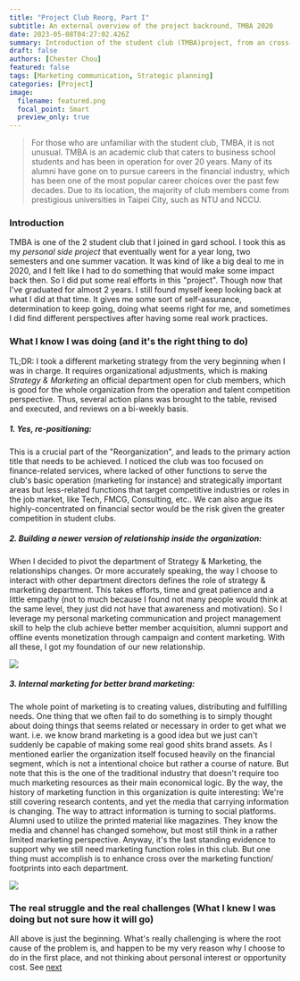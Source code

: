 ```yaml
---
title: "Project Club Reorg, Part I"
subtitle: An external overview of the project backround, TMBA 2020
date: 2023-05-08T04:27:02.426Z
summary: Introduction of the student club (TMBA)project, from an cross-functional perspective 
draft: false
authors: [Chester Chou]
featured: false
tags: [Marketing communication, Strategic planning]
categories: [Project]
image:
  filename: featured.png
  focal_point: Smart
  preview_only: true
---
```


> For those who are unfamiliar with the student club, TMBA, it is not unusual. TMBA is an academic club that caters to business school students and has been in operation for over 20 years. Many of its alumni have gone on to pursue careers in the financial industry, which has been one of the most popular career choices over the past few decades. Due to its location, the majority of club members come from prestigious universities in Taipei City, such as NTU and NCCU.

### Introduction

TMBA is one of the 2 student club that I joined in gard school. I took this as my <i>personal side project</i> that eventually went for a year long, two semesters and one summer vacation. It was kind of like a big deal to me in 2020, and I felt like I had to do something that would make some impact back then. So I did put some real efforts in this "project". Though now that I've graduated for almost 2 years. I still found myself keep looking back at what I did at that time. It gives me some sort of self-assurance, determination to keep going, doing what seems right for me, and sometimes I did find different perspectives after having some real work practices.

### What I know I was doing (and it's the right thing to do)

TL;DR: I took a different marketing strategy from the very beginning when I was in charge. It requires organizational adjustments, which is making *Strategy & Marketing* an official department open for club members, which is good for the whole organization from the operation and talent competition perspective. Thus, several action plans was brought to the table, revised and executed, and reviews on a bi-weekly basis. 

##### 1. Yes, re-positioning:

This is a crucial part of the "Reorganization", and leads to the primary action title that needs to be achieved. I noticed the club was too focused on finance-related services, where lacked of other functions to serve the club's basic operation (marketing for instance) and strategically important areas but less-related functions that target competitive industries or roles in the job market, like Tech, FMCG, Consulting, etc.. We can also argue its highly-concentrated on financial sector would be the risk given the greater competition in student clubs.
</br>

##### 2. Building a newer version of relationship inside the organization:

When I decided to pivot the department of Strategy & Marketing, the relationships changes. Or more accurately speaking, the way I choose to interact with other department directors defines the role of strategy & marketing department. This takes efforts, time and great patience and a little empathy (not to much because I found not many people would think at the same level, they just did not have that awareness and motivation). So I leverage my personal marketing communication and project management skill to help the club achieve better member acquisition, alumni support and offline events monetization through campaign and content marketing. With all these, I got my foundation of our new relationship. </br>

![](./image/p2.png)



##### 3. Internal marketing for better brand marketing:

The whole point of marketing is to creating values, distributing and fulfilling needs. One thing that we often fail to do something is to simply thought about doing things that seems related or necessary in order to get what we want. i.e. we know brand marketing is a good idea but we just can't suddenly be capable of making some real good shits brand assets. As I mentioned earlier the organization itself focused heavily on the financial segment, which is not a intentional choice but rather a course of nature. But note that this is the one of the traditional industry that doesn't require too much marketing resources as their main economical logic. By the way, the history of marketing function in this organization is quite interesting: We're still covering research contents, and yet the media that carrying information is changing. The way to attract information is turning to social platforms. Alumni used to utilize the printed material like magazines. They know the media and channel has changed somehow, but most still think in a rather limited marketing perspective. Anyway, it's the last standing evidence to support why we still need marketing function roles in this club. But one thing must accomplish is to enhance cross over the marketing function/ footprints into each department.  


![](./image/p1.png)

### The real struggle and the real challenges (What I knew I was doing but not sure how it will go)

All above is just the beginning. What's really challenging is where the root cause of the problem is, and happen to be my very reason why I choose to do in the first place, and not thinking about personal interest or opportunity cost. See [next](/project/tmba-2/) 